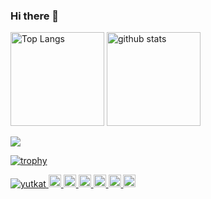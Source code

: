 ### Hi there 👋

<p align="left">
  <img alt="Top Langs" height="150px" src="https://github-readme-stats.vercel.app/api/top-langs/?username=tenon-nonet&layout=compact&show_icons=true&theme=onedark" />
  <img alt="github stats" height="150px" src="https://github-readme-stats.vercel.app/api?username=tenon-nonet&theme=onedark&show_icons=ture" />

 ![](http://github-profile-summary-cards.vercel.app/api/cards/profile-details?username=tenon-nonet&theme=aura_dark)

[![trophy](https://github-profile-trophy.vercel.app/?username=tenon-nonet&theme=onedark)](https://github.com/ryo-ma/github-profile-trophy)
    
</p>

<p align="left">
  <a href="https://github.com/tenon-nonet/tenon-nonet/">
    <img src="https://komarev.com/ghpvc/?username=yutkat" alt="yutkat" />
  </a>
  <a href="http://twitter.com/yutkat">
    <img height="20" src="https://img.shields.io/twitter/follow/yutkat?label=Twitter&logo=twitter&style=flat" />
  </a>
  <a href="https://github.com/yutkat">
    <img height="20" src="https://img.shields.io/github/followers/yutkat?label=follow&logo=github&style=flat" />
  </a>
  <a href="https://www.reddit.com/user/yutkat">
    <img height="20" src="https://img.shields.io/reddit/user-karma/combined/yutkat?label=Reddit&logo=reddit&style=flat" />
  </a>
  <a href="https://stackoverflow.com/users/5720201/yutkat">
    <img height="20" src="https://img.shields.io/stackexchange/stackoverflow/r/5720201?label=StackOverflow&logo=stack-overflow&style=flat" />
  </a>
  <a href="http://qiita.com/yutkat">
    <img height="20" src="https://qiita-badge.apiapi.app/s/yutkat/posts.svg" />
  </a>
  <//qiita.com/yutkat">
    <img height="20" src="https://qiita-badge.apiapi.app/s/yutkat/contributions.svg" />
  </a>
</p>
